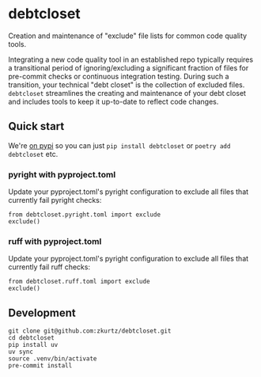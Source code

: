 # debtcloset

Creation and maintenance of "exclude" file lists for common code quality tools.

Integrating a new code quality tool in an established repo typically requires a transitional period of ignoring/excluding a significant fraction of files for pre-commit checks or continuous integration testing. During such a transition, your technical "debt closet" is the collection of excluded files. `debtcloset` streamlines the creating and maintenance of your debt closet and includes tools to keep it up-to-date to reflect code changes.

## Quick start

We're [on pypi](https://pypi.org/project/debtcloset/) so you can just `pip install debtcloset` or `poetry add debtcloset` etc.

### pyright with pyproject.toml

Update your pyproject.toml's pyright configuration to exclude all files that currently fail pyright checks:

```
from debtcloset.pyright.toml import exclude
exclude()
```

### ruff with pyproject.toml

Update your pyproject.toml's pyright configuration to exclude all files that currently fail ruff checks:

```
from debtcloset.ruff.toml import exclude
exclude()
```

## Development

```
git clone git@github.com:zkurtz/debtcloset.git
cd debtcloset
pip install uv
uv sync
source .venv/bin/activate
pre-commit install
```
